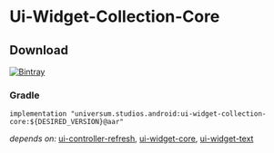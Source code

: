 Ui-Widget-Collection-Core
===============

## Download ##
[![Bintray](https://api.bintray.com/packages/universum-studios/android/universum.studios.android%3Aui/images/download.svg)](https://bintray.com/universum-studios/android/universum.studios.android%3Aui/_latestVersion)

### Gradle ###

    implementation "universum.studios.android:ui-widget-collection-core:${DESIRED_VERSION}@aar"

_depends on:_
[ui-controller-refresh](https://github.com/universum-studios/android_ui/tree/master/library-controller-refresh),
[ui-widget-core](https://github.com/universum-studios/android_ui/tree/master/library-widget-core),
[ui-widget-text](https://github.com/universum-studios/android_ui/tree/master/library-widget-text)